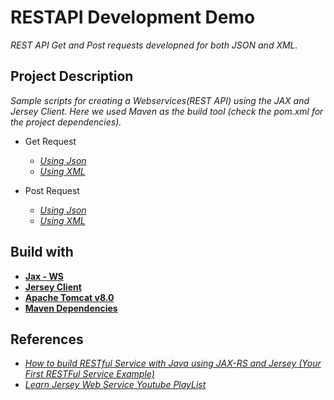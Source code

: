 # RESTAPI Development Demo

*REST API Get and Post requests developned for both JSON and XML.*

## Project Description

*Sample scripts for creating a Webservices(REST API) using the JAX and Jersey Client. Here we used Maven as the build tool (check the pom.xml for the project dependencies).*

* Get Request
  * *[Using Json](https://github.com/AniketNeogy/RestAPIDevelopmentDemo/blob/master/src/com/aniket/get/RestResponseJSONService.java)*
  * *[Using XML](https://github.com/AniketNeogy/RestAPIDevelopmentDemo/blob/master/src/com/aniket/get/RestResponseXMLService.java)*

* Post Request
  * *[Using Json](https://github.com/AniketNeogy/RestAPIDevelopmentDemo/blob/master/src/com/aniket/post/RestRequestJSONService.java)*
  * *[Using XML](https://github.com/AniketNeogy/RestAPIDevelopmentDemo/blob/master/src/com/aniket/post/RestRequestXMLService.java)*

## Build with

- **[Jax - WS](https://www.javatpoint.com/jax-ws-tutorial)**
- **[Jersey Client](https://jersey.github.io/)**
- **[Apache Tomcat v8.0](https://help.eclipse.org/neon/index.jsp?topic=%2Forg.eclipse.stardust.docs.wst%2Fhtml%2Fwst-integration%2Fconfiguration.html)**
- **[Maven Dependencies](https://github.com/AniketNeogy/RestAPIDevelopmentDemo/blob/master/pom.xml)**

## References

- [*How to build RESTful Service with Java using JAX-RS and Jersey (Your First RESTFul Service Example)*](https://crunchify.com/how-to-build-restful-service-with-java-using-jax-rs-and-jersey/)
- [*Learn Jersey Web Service Youtube PlayList*](https://www.youtube.com/watch?v=rk-Sg7Ml6xQ&list=PL050q0IOLhgFN2N-rtlmpLDtt7ayBTpsb)
